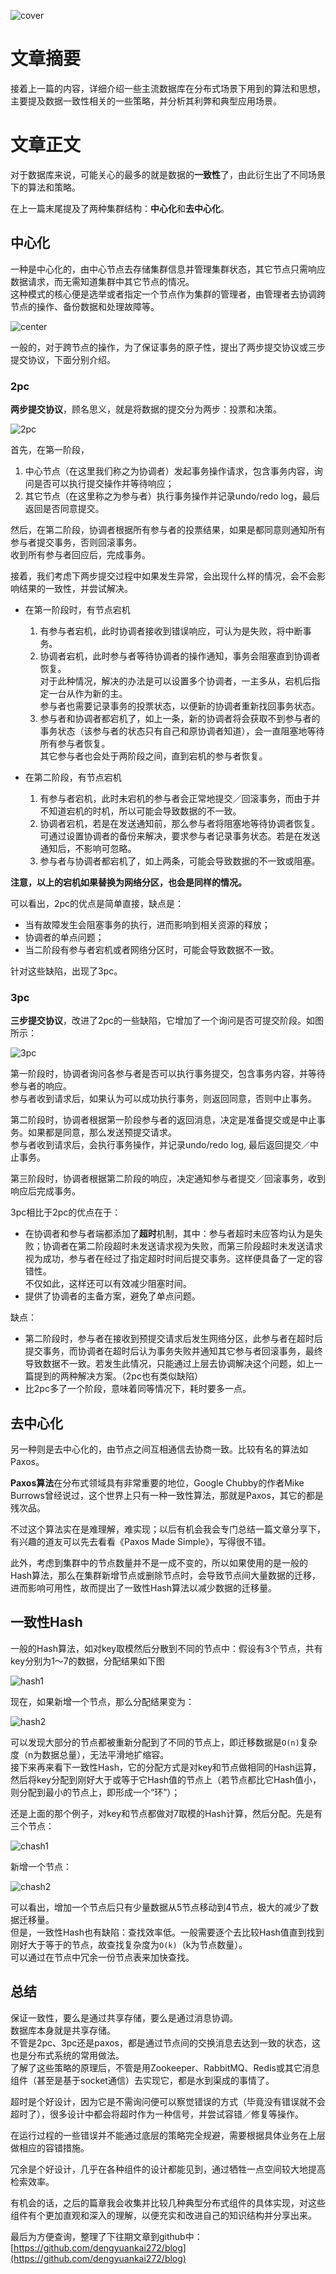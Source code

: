 ![cover](imgs/consistence/center.png)

# 文章摘要
接着上一篇的内容，详细介绍一些主流数据库在分布式场景下用到的算法和思想，主要提及数据一致性相关的一些策略，并分析其利弊和典型应用场景。

# 文章正文
对于数据库来说，可能关心的最多的就是数据的**一致性**了，由此衍生出了不同场景下的算法和策略。

在上一篇末尾提及了两种集群结构：**中心化**和**去中心化**。  

## 中心化
一种是中心化的，由中心节点去存储集群信息并管理集群状态，其它节点只需响应数据请求，而无需知道集群中其它节点的情况。  
这种模式的核心便是选举或者指定一个节点作为集群的管理者，由管理者去协调跨节点的操作、备份数据和处理故障等。  

![center](imgs/consistence/center.png)  

一般的，对于跨节点的操作，为了保证事务的原子性，提出了两步提交协议或三步提交协议，下面分别介绍。

### 2pc
**两步提交协议**，顾名思义，就是将数据的提交分为两步：投票和决策。  

![2pc](imgs/consistence/twopc.png)

首先，在第一阶段，  
1.	中心节点（在这里我们称之为协调者）发起事务操作请求，包含事务内容，询问是否可以执行提交操作并等待响应；  
2.	其它节点（在这里称之为参与者）执行事务操作并记录undo/redo log，最后返回是否同意提交。  

然后，在第二阶段，协调者根据所有参与者的投票结果，如果是都同意则通知所有参与者提交事务，否则回滚事务。  
收到所有参与者回应后，完成事务。  

接着，我们考虑下两步提交过程中如果发生异常，会出现什么样的情况，会不会影响结果的一致性，并尝试解决。  

*	在第一阶段时，有节点宕机  
	1.	有参与者宕机，此时协调者接收到错误响应，可认为是失败，将中断事务。  
	2.	协调者宕机，此时参与者等待协调者的操作通知，事务会阻塞直到协调者恢复。  
	对于此种情况，解决的办法是可以设置多个协调者，一主多从，宕机后指定一台从作为新的主。  
	参与者也需要记录事务的投票状态，以便新的协调者重新找回事务状态。
	3.	参与者和协调者都宕机了，如上一条，新的协调者将会获取不到参与者的事务状态（该参与者的状态只有自己和原协调者知道），会一直阻塞地等待所有参与者恢复。  
	其它参与者也会处于两阶段之间，直到宕机的参与者恢复。  

*	在第二阶段，有节点宕机  
	1.	有参与者宕机，此时未宕机的参与者会正常地提交／回滚事务，而由于并不知道宕机的时机，所以可能会导致数据的不一致。
	2.	协调者宕机，若是在发送通知前，那么参与者将阻塞地等待协调者恢复。可通过设置协调者的备份来解决，要求参与者记录事务状态。若是在发送通知后，不影响可忽略。
	3.	参与者与协调者都宕机了，如上两条，可能会导致数据的不一致或阻塞。  

**注意，以上的宕机如果替换为网络分区，也会是同样的情况。**

可以看出，2pc的优点是简单直接，缺点是：  

*	当有故障发生会阻塞事务的执行，进而影响到相关资源的释放；
*	协调者的单点问题；
*	当二阶段有参与者宕机或者网络分区时，可能会导致数据不一致。

针对这些缺陷，出现了3pc。

### 3pc
**三步提交协议**，改进了2pc的一些缺陷，它增加了一个询问是否可提交阶段。如图所示：  

![3pc](imgs/consistence/threepc.png)

第一阶段时，协调者询问各参与者是否可以执行事务提交，包含事务内容，并等待参与者的响应。  
参与者收到请求后，如果认为可以成功执行事务，则返回同意，否则中止事务。  

第二阶段时，协调者根据第一阶段参与者的返回消息，决定是准备提交或是中止事务。如果都是同意，那么发送预提交请求。  
参与者收到请求后，会执行事务操作，并记录undo/redo log, 最后返回提交／中止事务。

第三阶段时，协调者根据第二阶段的响应，决定通知参与者提交／回滚事务，收到响应后完成事务。

3pc相比于2pc的优点在于：  

*	在协调者和参与者端都添加了**超时**机制，其中：参与者超时未应答均认为是失败；协调者在第二阶段超时未发送请求视为失败，而第三阶段超时未发送请求视为成功，参与者在经过了指定超时时间后提交事务。这样便具备了一定的容错性。  
不仅如此，这样还可以有效减少阻塞时间。
*	提供了协调者的主备方案，避免了单点问题。

缺点：  

*	第二阶段时，参与者在接收到预提交请求后发生网络分区，此参与者在超时后提交事务，而协调者在超时后认为事务失败并通知其它参与者回滚事务，最终导致数据不一致。若发生此情况，只能通过上层去协调解决这个问题，如上一篇提到的两种解决方案。（2pc也有类似缺陷）
*	比2pc多了一个阶段，意味着同等情况下，耗时要多一点。

## 去中心化
另一种则是去中心化的，由节点之间互相通信去协商一致。比较有名的算法如Paxos。  

**Paxos算法**在分布式领域具有非常重要的地位，Google Chubby的作者Mike Burrows曾经说过，这个世界上只有一种一致性算法，那就是Paxos，其它的都是残次品。  

不过这个算法实在是难理解，难实现；以后有机会我会专门总结一篇文章分享下，有兴趣的道友可以先去看看《Paxos Made Simple》，写得很不错。  



此外，考虑到集群中的节点数量并不是一成不变的，所以如果使用的是一般的Hash算法，那么在集群新增节点或删除节点时，会导致节点间大量数据的迁移，进而影响可用性，故而提出了一致性Hash算法以减少数据的迁移量。
## 一致性Hash
一般的Hash算法，如对key取模然后分散到不同的节点中：假设有3个节点，共有key分别为1～7的数据，分配结果如下图  

![hash1](imgs/consistence/hash1.png)

现在，如果新增一个节点，那么分配结果变为：  

![hash2](imgs/consistence/hash2.png)

可以发现大部分的节点都被重新分配到了不同的节点上，即迁移数据是`O(n)`复杂度（n为数据总量），无法平滑地扩缩容。  
接下来再来看下一致性Hash，它的分配方式是对key和节点做相同的Hash运算，然后将key分配到刚好大于或等于它Hash值的节点上（若节点都比它Hash值小，则分配到最小的节点上，即形成一个“环”）；  

还是上面的那个例子，对key和节点都做对7取模的Hash计算，然后分配。先是有三个节点：  

![chash1](imgs/consistence/chash1.png)

新增一个节点：

![chash2](imgs/consistence/chash2.png)

可以看出，增加一个节点后只有少量数据从5节点移动到4节点，极大的减少了数据迁移量。  
但是，一致性Hash也有缺陷：查找效率低。一般需要逐个去比较Hash值直到找到刚好大于等于的节点，故查找复杂度为`O(k)`（k为节点数量）。  
可以通过在节点中冗余一份节点表来加快查找。

## 总结
保证一致性，要么是通过共享存储，要么是通过消息协调。  
数据库本身就是共享存储。  
不管是2pc、3pc还是paxos，都是通过节点间的交换消息去达到一致的状态，这也是分布式系统的常用做法。  
了解了这些策略的原理后，不管是用Zookeeper、RabbitMQ、Redis或其它消息组件（甚至是基于socket通信）去实现它，都是水到渠成的事情了。

超时是个好设计，因为它是不需询问便可以察觉错误的方式（毕竟没有错误就不会超时了），很多设计中都会将超时作为一种信号，并尝试容错／修复等操作。  

在运行过程的一些错误并不能通过底层的策略完全规避，需要根据具体业务在上层做相应的容错措施。  

冗余是个好设计，几乎在各种组件的设计都能见到，通过牺牲一点空间较大地提高检索效率。

有机会的话，之后的篇章我会收集并比较几种典型分布式组件的具体实现，对这些组件有个更加直观和深入的理解，以便充实和改进自己的知识结构并分享出来。

最后为方便查询，整理了下往期文章到github中：[https://github.com/dengyuankai272/blog](https://github.com/dengyuankai272/blog)